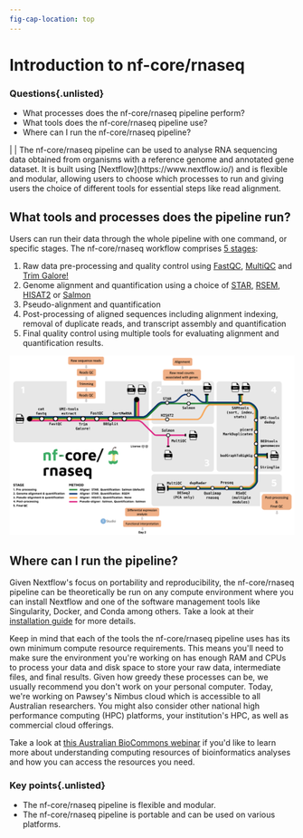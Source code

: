 ```yaml
---
fig-cap-location: top
---
```


# **Introduction to nf-core/rnaseq**

<div class="questions">

### **Questions**{.unlisted}

- What processes does the nf-core/rnaseq pipeline perform? 
- What tools does the nf-core/rnaseq pipeline use? 
- Where can I run the nf-core/rnaseq pipeline? 
</div>  
|
|
The nf-core/rnaseq pipeline can be used to analyse RNA sequencing data obtained from organisms with a reference genome and annotated gene dataset. It is built using [Nextflow](https://www.nextflow.io/) and is flexible and modular, allowing users to choose which processes to run and giving users the choice of different tools for essential steps like read alignment. 

## **What tools and processes does the pipeline run?**

Users can run their data through the whole pipeline with one command, or specific stages. The nf-core/rnaseq workflow comprises [5 stages](https://nf-co.re/rnaseq/3.8.1#pipeline-summary):

1. Raw data pre-processing and quality control using [FastQC](https://www.bioinformatics.babraham.ac.uk/projects/fastqc/), [MultiQC](http://multiqc.info/) and [Trim Galore!](https://www.bioinformatics.babraham.ac.uk/projects/trim_galore/)   
2. Genome alignment and quantification using a choice of [STAR](https://github.com/alexdobin/STAR), [RSEM](https://github.com/deweylab/RSEM), [HISAT2](https://ccb.jhu.edu/software/hisat2/index.shtml) or [Salmon](https://combine-lab.github.io/salmon/)  
3. Pseudo-alignment and quantification
4. Post-processing of aligned sequences including alignment indexing, removal of duplicate reads, and transcript assembly and quantification 
5. Final quality control using multiple tools for evaluating alignment and quantification results.     

![](../fig/nfcore_all_stages_new.png)


## **Where can I run the pipeline?**

Given Nextflow's focus on portability and reproducibility, the nf-core/rnaseq pipeline can be theoretically be run on any compute environment where you can install Nextflow and one of the software management tools like Singularity, Docker, and Conda among others. Take a look at their [installation guide](https://nf-co.re/docs/usage/installation#nextflow) for more details. 

Keep in mind that each of the tools the nf-core/rnaseq pipeline uses has its own minimum compute resource requirements. This means you'll need to make sure the environment you're working on has enough RAM and CPUs to process your data and disk space to store your raw data, intermediate files, and final results. Given how greedy these processes can be, we usually recommend you don't work on your personal computer. Today, we're working on Pawsey's Nimbus cloud which is accessible to all Australian researchers. You might also consider other national high performance computing (HPC) platforms, your institution's HPC, as well as commercial cloud offerings. 

Take a look at [this Australian BioCommons webinar](https://www.youtube.com/watch?v=hNTbngSc-W0) if you'd like to learn more about understanding computing resources of bioinformatics analyses and how you can access the resources you need. 

<div class="keypoints">

### **Key points**{.unlisted}

- The nf-core/rnaseq pipeline is flexible and modular.
- The nf-core/rnaseq pipeline is portable and can be used on various platforms.
</div>  
